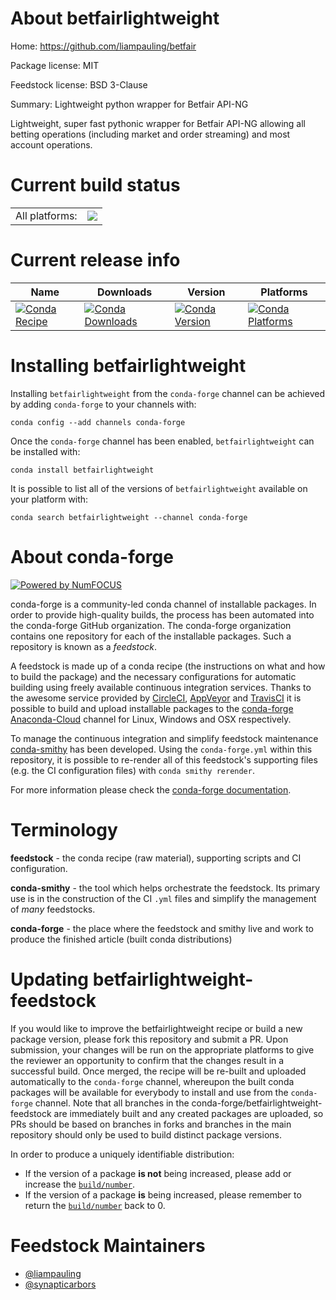 About betfairlightweight
========================

Home: https://github.com/liampauling/betfair

Package license: MIT

Feedstock license: BSD 3-Clause

Summary: Lightweight python wrapper for Betfair API-NG

Lightweight, super fast pythonic wrapper for Betfair API-NG allowing all
betting operations (including market and order streaming) and most account operations.


Current build status
====================


<table><tr><td>All platforms:</td>
    <td>
      <a href="https://dev.azure.com/conda-forge/feedstock-builds/_build/latest?definitionId=3684&branchName=master">
        <img src="https://dev.azure.com/conda-forge/feedstock-builds/_apis/build/status/betfairlightweight-feedstock?branchName=master">
      </a>
    </td>
  </tr>
</table>

Current release info
====================

| Name | Downloads | Version | Platforms |
| --- | --- | --- | --- |
| [![Conda Recipe](https://img.shields.io/badge/recipe-betfairlightweight-green.svg)](https://anaconda.org/conda-forge/betfairlightweight) | [![Conda Downloads](https://img.shields.io/conda/dn/conda-forge/betfairlightweight.svg)](https://anaconda.org/conda-forge/betfairlightweight) | [![Conda Version](https://img.shields.io/conda/vn/conda-forge/betfairlightweight.svg)](https://anaconda.org/conda-forge/betfairlightweight) | [![Conda Platforms](https://img.shields.io/conda/pn/conda-forge/betfairlightweight.svg)](https://anaconda.org/conda-forge/betfairlightweight) |

Installing betfairlightweight
=============================

Installing `betfairlightweight` from the `conda-forge` channel can be achieved by adding `conda-forge` to your channels with:

```
conda config --add channels conda-forge
```

Once the `conda-forge` channel has been enabled, `betfairlightweight` can be installed with:

```
conda install betfairlightweight
```

It is possible to list all of the versions of `betfairlightweight` available on your platform with:

```
conda search betfairlightweight --channel conda-forge
```


About conda-forge
=================

[![Powered by NumFOCUS](https://img.shields.io/badge/powered%20by-NumFOCUS-orange.svg?style=flat&colorA=E1523D&colorB=007D8A)](http://numfocus.org)

conda-forge is a community-led conda channel of installable packages.
In order to provide high-quality builds, the process has been automated into the
conda-forge GitHub organization. The conda-forge organization contains one repository
for each of the installable packages. Such a repository is known as a *feedstock*.

A feedstock is made up of a conda recipe (the instructions on what and how to build
the package) and the necessary configurations for automatic building using freely
available continuous integration services. Thanks to the awesome service provided by
[CircleCI](https://circleci.com/), [AppVeyor](https://www.appveyor.com/)
and [TravisCI](https://travis-ci.com/) it is possible to build and upload installable
packages to the [conda-forge](https://anaconda.org/conda-forge)
[Anaconda-Cloud](https://anaconda.org/) channel for Linux, Windows and OSX respectively.

To manage the continuous integration and simplify feedstock maintenance
[conda-smithy](https://github.com/conda-forge/conda-smithy) has been developed.
Using the ``conda-forge.yml`` within this repository, it is possible to re-render all of
this feedstock's supporting files (e.g. the CI configuration files) with ``conda smithy rerender``.

For more information please check the [conda-forge documentation](https://conda-forge.org/docs/).

Terminology
===========

**feedstock** - the conda recipe (raw material), supporting scripts and CI configuration.

**conda-smithy** - the tool which helps orchestrate the feedstock.
                   Its primary use is in the construction of the CI ``.yml`` files
                   and simplify the management of *many* feedstocks.

**conda-forge** - the place where the feedstock and smithy live and work to
                  produce the finished article (built conda distributions)


Updating betfairlightweight-feedstock
=====================================

If you would like to improve the betfairlightweight recipe or build a new
package version, please fork this repository and submit a PR. Upon submission,
your changes will be run on the appropriate platforms to give the reviewer an
opportunity to confirm that the changes result in a successful build. Once
merged, the recipe will be re-built and uploaded automatically to the
`conda-forge` channel, whereupon the built conda packages will be available for
everybody to install and use from the `conda-forge` channel.
Note that all branches in the conda-forge/betfairlightweight-feedstock are
immediately built and any created packages are uploaded, so PRs should be based
on branches in forks and branches in the main repository should only be used to
build distinct package versions.

In order to produce a uniquely identifiable distribution:
 * If the version of a package **is not** being increased, please add or increase
   the [``build/number``](https://conda.io/docs/user-guide/tasks/build-packages/define-metadata.html#build-number-and-string).
 * If the version of a package **is** being increased, please remember to return
   the [``build/number``](https://conda.io/docs/user-guide/tasks/build-packages/define-metadata.html#build-number-and-string)
   back to 0.

Feedstock Maintainers
=====================

* [@liampauling](https://github.com/liampauling/)
* [@synapticarbors](https://github.com/synapticarbors/)

